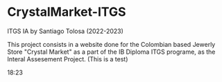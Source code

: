 # CrystalMarket-ITGS

ITGS IA by Santiago Tolosa (2022-2023)

This project consists in a website done for the Colombian based Jewerly Store "Crystal Market" as a part of the IB Diploma ITGS programe, as the Interal Assesement Project. (This is a test)

18:23
